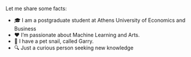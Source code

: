 Let me share some facts:
- 🎓 I am a postgraduate student at Athens University of Economics and Business 
- ♥️ I’m passionate about Machine Learning and Arts.
- 🐌 I have a pet snail, called Garry.
- 🔍 Just a curious person seeking new knowledge 

<!---
justdepie/justdepie is a ✨ special ✨ repository because its `README.md` (this file) appears on your GitHub profile.
You can click the Preview link to take a look at your changes.
--->
